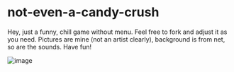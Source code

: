 # not-even-a-candy-crush
Hey, just a funny, chill game without menu. Feel free to fork and adjust it as you need. Pictures are mine (not an artist clearly), background is from net, so are the sounds. Have fun!

![image](https://github.com/user-attachments/assets/5e16a203-a971-4e06-80c2-d95ba9975de3)
